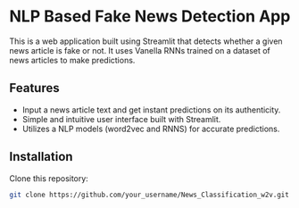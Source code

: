# NLP Based Fake News Detection App

This is a web application built using Streamlit that detects whether a given news article is fake or not. It uses Vanella RNNs trained on a dataset of news articles to make predictions.

## Features

- Input a news article text and get instant predictions on its authenticity.
- Simple and intuitive user interface built with Streamlit.
- Utilizes a NLP models (word2vec and RNNS)  for accurate predictions.

## Installation

 Clone this repository:

   ```bash
   git clone https://github.com/your_username/News_Classification_w2v.git


